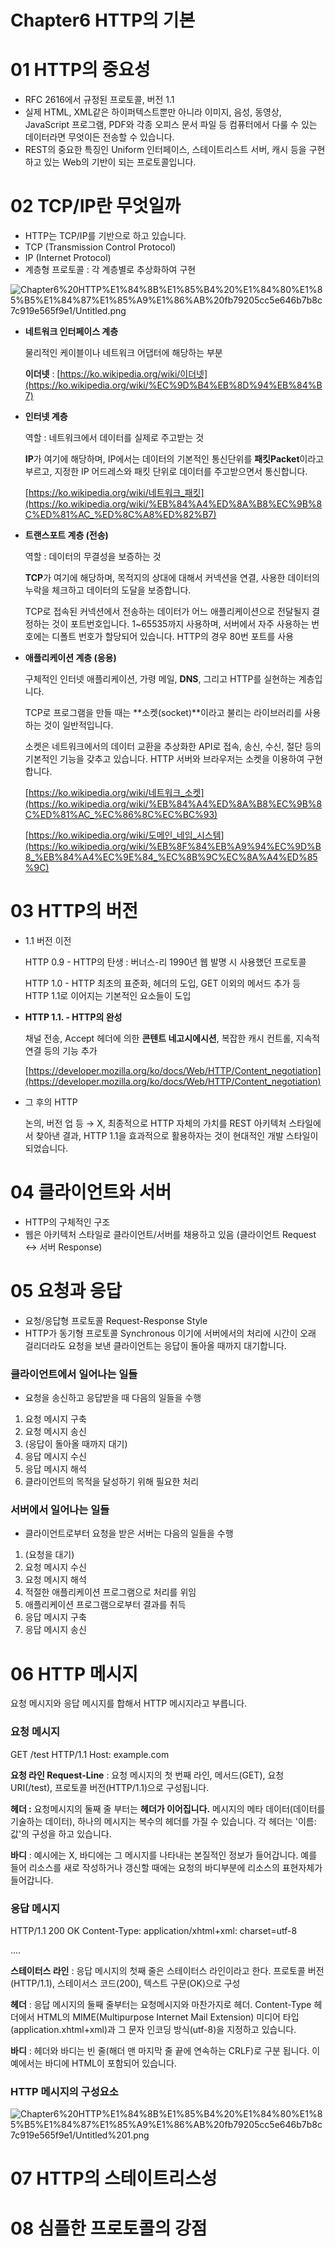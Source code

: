 # Chapter6 HTTP의 기본

# 01 HTTP의 중요성

- RFC 2616에서 규정된 프로토콜, 버전 1.1
- 실제 HTML, XML같은 하이퍼텍스트뿐만 아니라 이미지, 음성, 동영상, JavaScript 프로그램, PDF와 각종 오피스 문서 파일 등 컴퓨터에서 다룰 수 있는 데이터라면 무엇이든 전송할 수 있습니다.
- REST의 중요한 특징인 Uniform 인터페이스, 스테이트리스트 서버, 캐시 등을 구현하고 있는 Web의 기반이 되는 프로토콜입니다.

# 02 TCP/IP란 무엇일까

- HTTP는 TCP/IP를 기반으로 하고 있습니다.
- TCP (Transmission Control Protocol)
- IP (Internet Protocol)
- 계층형 프로토콜 : 각 계층별로 추상화하여 구현

![Chapter6%20HTTP%E1%84%8B%E1%85%B4%20%E1%84%80%E1%85%B5%E1%84%87%E1%85%A9%E1%86%AB%20fb79205cc5e646b7b8c7c919e565f9e1/Untitled.png](Chapter6%20HTTP%E1%84%8B%E1%85%B4%20%E1%84%80%E1%85%B5%E1%84%87%E1%85%A9%E1%86%AB%20fb79205cc5e646b7b8c7c919e565f9e1/Untitled.png)

- **네트워크 인터페이스 계층**

    물리적인 케이블이나 네트워크 어댑터에 해당하는 부분

    **이더넷** : [https://ko.wikipedia.org/wiki/이더넷](https://ko.wikipedia.org/wiki/%EC%9D%B4%EB%8D%94%EB%84%B7)

- **인터넷 계층**

    역할 : 네트워크에서 데이터를 실제로 주고받는 것

    **IP**가 여기에 해당하며, IP에서는 데이터의 기본적인 통신단위를 **패킷Packet**이라고 부르고, 지정한 IP 어드레스와 패킷 단위로 데이터를 주고받으면서 통신합니다.

    [https://ko.wikipedia.org/wiki/네트워크_패킷](https://ko.wikipedia.org/wiki/%EB%84%A4%ED%8A%B8%EC%9B%8C%ED%81%AC_%ED%8C%A8%ED%82%B7)

- **트랜스포트 계층 (전송)**

    역할 : 데이터의 무결성을 보증하는 것

    **TCP**가 여기에 해당하며, 목적지의 상대에 대해서 커넥션을 연결, 사용한 데이터의 누락을 체크하고 데이터의 도달을 보증합니다.

    TCP로 접속된 커넥션에서 전송하는 데이터가 어느 애플리케이션으로 전달될지 결정하는 것이 포트번호입니다. 1~65535까지 사용하며, 서버에서 자주 사용하는 번호에는 디폴트 번호가 할당되어 있습니다. HTTP의 경우 80번 포트를 사용

- **애플리케이션 계층 (응용)**

    구체적인 인터넷 애플리케이션, 가령 메일, **DNS**, 그리고 HTTP를 실현하는 계층입니다.

    TCP로 프로그램을 만들 때는 **소켓(socket)**이라고 불리는 라이브러리를 사용하는 것이 일반적입니다.

    소켓은 네트워크에서의 데이터 교환을 추상화한 API로 접속, 송신, 수신, 절단 등의 기본적인 기능을 갖추고 있습니다. HTTP 서버와 브라우저는 소켓을 이용하여 구현합니다.

    [https://ko.wikipedia.org/wiki/네트워크_소켓](https://ko.wikipedia.org/wiki/%EB%84%A4%ED%8A%B8%EC%9B%8C%ED%81%AC_%EC%86%8C%EC%BC%93)

    [https://ko.wikipedia.org/wiki/도메인_네임_시스템](https://ko.wikipedia.org/wiki/%EB%8F%84%EB%A9%94%EC%9D%B8_%EB%84%A4%EC%9E%84_%EC%8B%9C%EC%8A%A4%ED%85%9C)

# 03 HTTP의 버전

- 1.1 버전 이전

    HTTP 0.9 - HTTP의 탄생 : 버너스-리 1990년 웹 발명 시 사용했던 프로토콜

    HTTP 1.0 - HTTP 최초의 표준화, 헤더의 도입, GET 이외의 메서드 추가 등 HTTP 1.1로 이어지는 기본적인 요소들이 도입

- **HTTP 1.1. - HTTP의 완성**

    채널 전송, Accept 헤더에 의한 **콘텐트 네고시에시션**, 복잡한 캐시 컨트롤, 지속적 연결 등의 기능 추가

    [https://developer.mozilla.org/ko/docs/Web/HTTP/Content_negotiation](https://developer.mozilla.org/ko/docs/Web/HTTP/Content_negotiation)

- 그 후의 HTTP

    논의, 버전 업 등 → X, 최종적으로 HTTP 자체의 가치를 REST 아키텍처 스타일에서 찾아낸 결과, HTTP 1.1을 효과적으로 활용하자는 것이 현대적인 개발 스타일이 되었습니다.

# 04 클라이언트와 서버

- HTTP의 구체적인 구조
- 웹은 아키텍처 스타일로 클라이언트/서버를 채용하고 있음 (클라이언트 Request ↔ 서버 Response)

# 05 요청과 응답

- 요청/응답형 프로토콜 Request-Response Style
- HTTP가 동기형 프로토콜 Synchronous 이기에 서버에서의 처리에 시간이 오래 걸리더라도 요청을 보낸 클라이언트는 응답이 돌아올 때까지 대기합니다.

### 클라이언트에서 일어나는 일들

- 요청을 송신하고 응답받을 때 다음의 일들을 수행
1. 요청 메시지 구축
2. 요청 메시지 송신
3. (응답이 돌아올 때까지 대기)
4. 응답 메시지 수신
5. 응답 메시지 해석
6. 클라이언트의 목적을 달성하기 위해 필요한 처리

### 서버에서 일어나는 일들

- 클라이언트로부터 요청을 받은 서버는 다음의 일들을 수행
1. (요청을 대기)
2. 요청 메시지 수신
3. 요청 메시지 해석
4. 적절한 애플리케이션 프로그램으로 처리를 위임
5. 애플리케이션 프로그램으로부터 결과를 취득
6. 응답 메시지 구축
7. 응답 메시지 송신

# 06 HTTP 메시지

요청 메시지와 응답 메시지를 합해서 HTTP 메시지라고 부릅니다.

### 요청 메시지

GET /test HTTP/1.1
Host: example.com

**요청 라인 Request-Line** : 요청 메시지의 첫 번째 라인, 메서드(GET), 요청 URI(/test), 프로토콜 버전(HTTP/1.1)으로 구성됩니다.

**헤더 :** 요청메시지의 둘째 줄 부터는 ****헤더가 이어집니다**.** 메시지의 메타 데이터(데이터를 기술하는 데이터), 하나의 메시지는 복수의 헤더를 가질 수 있습니다. 각 헤더는 '이름:값'의 구성을 하고 있습니다.

**바디** : 예시에는 X, 바디에는 그 메시지를 나타내는 본질적인 정보가 들어갑니다. 예를 들어 리소스를 새로 작성하거나 갱신할 때에는 요청의 바디부분에 리소스의 표현자체가 들어갑니다.

### 응답 메시지

HTTP/1.1 200 OK
Content-Type: application/xhtml+xml: charset=utf-8

<html xmlns="http://www.w3.org/1999/xhtml">
....
</html>

**스테이터스 라인** : 응답 메시지의 첫째 줄은 스테이터스 라인이라고 한다. 프로토콜 버전(HTTP/1.1), 스테이서스 코드(200), 텍스트 구문(OK)으로 구성

**헤더** : 응답 메시지의 둘째 줄부터는 요청메시지와 마찬가지로 헤더. Content-Type 헤더에서 HTML의 MIME(Multipurpose Internet Mail Extension) 미디어 타입(application.xhtml+xml)과 그 문자 인코딩 방식(utf-8)을 지정하고 있습니다.

**바디** : 헤더와 바디는 빈 줄(해더 맨 마지막 줄 끝에 연속하는 CRLF)로 구분 됩니다. 이 예에서는 바디에 HTML이 포함되어 있습니다.

### HTTP 메시지의 구성요소

![Chapter6%20HTTP%E1%84%8B%E1%85%B4%20%E1%84%80%E1%85%B5%E1%84%87%E1%85%A9%E1%86%AB%20fb79205cc5e646b7b8c7c919e565f9e1/Untitled%201.png](Chapter6%20HTTP%E1%84%8B%E1%85%B4%20%E1%84%80%E1%85%B5%E1%84%87%E1%85%A9%E1%86%AB%20fb79205cc5e646b7b8c7c919e565f9e1/Untitled%201.png)

# 07 HTTP의 스테이트리스성

# 08 심플한 프로토콜의 강점
